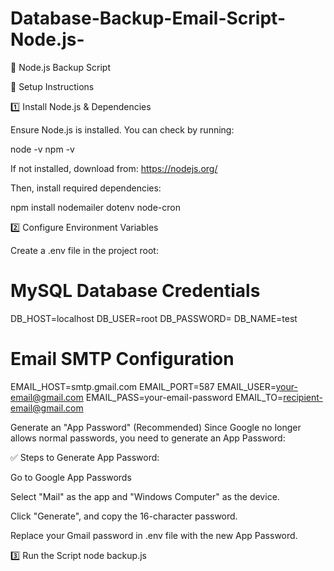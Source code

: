 # Database-Backup-Email-Script-Node.js-
🚀 Node.js Backup Script

📁 Setup Instructions

1️⃣ Install Node.js & Dependencies

Ensure Node.js is installed. You can check by running:

node -v
npm -v

If not installed, download from: https://nodejs.org/

Then, install required dependencies:

npm install nodemailer dotenv node-cron

2️⃣ Configure Environment Variables

Create a .env file in the project root:

# MySQL Database Credentials
DB_HOST=localhost
DB_USER=root
DB_PASSWORD=
DB_NAME=test

# Email SMTP Configuration
EMAIL_HOST=smtp.gmail.com
EMAIL_PORT=587
EMAIL_USER=your-email@gmail.com
EMAIL_PASS=your-email-password
EMAIL_TO=recipient-email@gmail.com

 Generate an "App Password" (Recommended)
Since Google no longer allows normal passwords, you need to generate an App Password:

✅ Steps to Generate App Password:

Go to  Google App Passwords

Select "Mail" as the app and "Windows Computer" as the device.

Click "Generate", and copy the 16-character password.

Replace your Gmail password in .env file with the new App Password.


3️⃣ Run the Script
node backup.js
